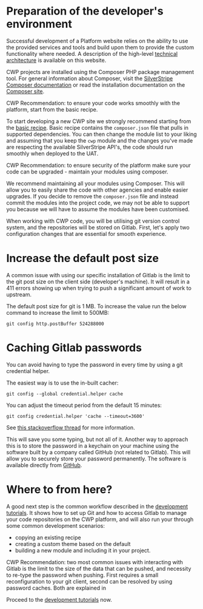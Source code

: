 <!--
title: Preparation of the developer's environment
pagenumber: 1
-->

# Preparation of the developer's environment

Successful development of a Platform website relies on the ability to use the provided services and tools and build upon
them to provide the custom functionality where needed. A description of the high-level [technical
architecture](https://www.cwp.govt.nz/features/technical-information-about-the-platform/) is available on this website.

CWP projects are installed using the Composer PHP package management tool. For general information about Composer, visit
the [SilverStripe Composer documentation](http://doc.silverstripe.org/framework/en/installation/composer) or read the
installation documentation on the [Composer site](http://getcomposer.org/doc/00-intro.md).

<div class="notice" markdown='1'>
CWP Recommendation: to ensure your code works smoothly with the platform, start from the basic recipe.
</div>

To start developing a new CWP site we strongly recommend starting from the [basic
recipe](https://gitlab.cwp.govt.nz/cwp/recipe-basic).  Basic recipe contains the `composer.json` file that pulls in
supported dependencies. You can then change the module list to your liking and assuming that you keep the `cwp` module
and the changes you've made are respecting the available SilverStripe API's, the code should run smoothly when deployed
to the UAT.

<div class="notice" markdown='1'>
CWP Recommendation: to ensure security of the platform make sure your code can be upgraded - maintain your modules using
composer.
</div>

We recommend maintaining all your modules using Composer. This will allow you to easily share the code with other
agencies and enable easier upgrades. If you decide to remove the `composer.json` file and instead commit the modules
into the project code, we may not be able to support you because we will have to assume the modules have been
customised.

When working with CWP code, you will be utilising git version control system, and the repositories will be stored on
Gitlab. First, let's apply two configuration changes that are essential for smooth experience.

# Increase the default post size

A common issue with using our specific installation of Gitlab is the limit to the git post size on the client side
(developer's machine). It will result in a 411 errors showing up when trying to push a significant amount of work to
upstream.

The default post size for git is 1 MB. To increase the value run the below command to increase the limit to 500MB:

	git config http.postBuffer 524288000

# Caching Gitlab passwords

You can avoid having to type the password in every time by using a git credential helper.

The easiest way is to use the in-built cacher:

	git config --global credential.helper cache

You can adjust the timeout period from the default 15 minutes:

	git config credential.helper 'cache --timeout=3600'

See [this stackoverflow
thread](http://stackoverflow.com/questions/5343068/is-there-a-way-to-skip-password-typing-when-using-https-github) for
more information.

This will save you some typing, but not all of it. Another way to approach this is to store the password in a keychain
on your machine using the software built by a company called GitHub (not related to Gitlab). This will allow you to
securely store your password permanently. The software is available directly from
[GitHub](https://help.github.com/articles/set-up-git).

# Where to from here?

A good next step is the common workflow described in the [development tutorials](development-tutorials). It shows how to
set up Git and how to access Gitlab to manage your code repositories on the CWP platform, and will also run your through
some common development scenarios:

* copying an existing recipe
* creating a custom theme based on the default
* building a new module and including it in your project.

<div class="notice" markdown='1'>
CWP Recommendation: two most common issues with interacting with Gitlab is the limit to the size of the data that can be
pushed, and necessity to re-type the password when pushing. First requires a small reconfiguration to your git client, second can
be resolved by using password caches. Both are explained in
</div>

Proceed to the [development tutorials](development-tutorials) now.
